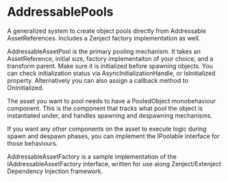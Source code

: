 # AddressablePools
A generalized system to create object pools directly from Addressable AssetReferences. Includes a Zenject factory implementation as well.

AddressableAssetPool is the primary pooling mechanism. It takes an AssetReference, initial size, factory implementaiton of your choice, and a transform parent. Make sure it is initialized before spawning objects. You can check initialization status via AsyncInitializationHandle, or IsInitialized property. Alternatively you can also assign a callback method to OnInitialized.

The asset you want to pool needs to have a PooledObject monobehaviour component. This is the component that tracks what pool the object is instantiated under, and handles spawning and despawning mechanisms.

If you want any other components on the asset to execute logic during spawn and despawn phases, you can implement the IPoolable interface for those behaviours. 

AddressableAssetFactory is a sample implementation of the IAddressableAssetFactory interface, written for use along Zenject/Extenject Dependency Injection framework.
